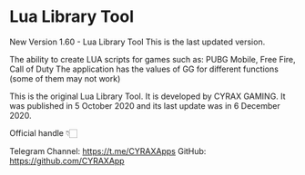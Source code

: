 # Lua Library Tool

New Version 1.60 - Lua Library Tool This is the last updated version.

The ability to create LUA scripts for games such as: PUBG Mobile, Free Fire, Call of Duty
The application has the values of GG for different functions (some of them may not work)

This is the original Lua Library Tool. It is developed by CYRAX GAMING. It was published in 5 October 2020 and its last update was in 6 December 2020.


Official handle 👇🏻

Telegram Channel: https://t.me/CYRAXApps
GitHub: https://github.com/CYRAXApp
